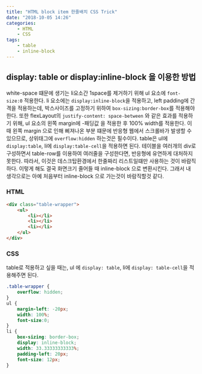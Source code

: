```yaml
---
title: "HTML block item 한줄배치 CSS Trick"
date: "2018-10-05 14:26"
categories:
    - HTML
    - CSS
tags:
    - table
    - inline-block
---
```


## **display: table** or **display:inline-block** 을 이용한 방법
white-space 떄문에 생기는 li요소간 1space를 제거하기 위해 ul 요소에 ```font-size:0``` 적용한다. li 요소에는 ```display:inline-block```을 적용하고, left padding에 간격을 적용하는데, 박스사이즈를 고정하기 위하여 ```box-sizing:border-box```를 적용해야한다. 또한 flexLayout의 ```justify-content: space-between``` 와 같은 효과를 적용하기 위해, ul 요소의 왼쪽 margin에 -패딩값 을 적용한 후 100% width를 적용한다. 이 때 왼쪽 margin 으로 인해 삐져나온 부분 떄문에 반응형 웹에서 스크롤바가 발생할 수 있으므로, 상위태그에 ```overflow:hidden``` 하는것은 필수이다. table은 ul에 ```display:table```, li에 ```display:table-cell```을 적용하면 된다. 테이블을 여러개의 div로 구성하면서 table-row를 이용하여 여러줄을 구성한다면, 반응형에 유연하게 대처하지 못한다. 따라서, 이것은 데스크탑환경에서 한줄짜리 리스트일떄만 사용하는 것이 바람직하다. 이렇게 해도 결국 화면크기 줄어들 때 inline-block 으로 변환시킨다. 그래서 내 생각으로는 아예 처음부터 inline-block 으로 가는것이 바람직할것 같다.

### HTML
```html
<div class="table-wrapper">
    <ul>
        <li></li>
        <li></li>
        <li></li>
    </ul>
</div>
```

### CSS
table로 적용하고 싶을 때는, ul 에 ```display: table```, li에 ```display: table-cell```을 적용해주면 된다.
```css
.table-wrapper {
    overflow: hidden;
}
ul {
    margin-left: -20px;
    width: 100%;
    font-size:0;
}
li {
    box-sizing: border-box;
    display: inline-block;
    width: 33.33333333333%;
    padding-left: 20px;
    font-size: 12px;
}
```